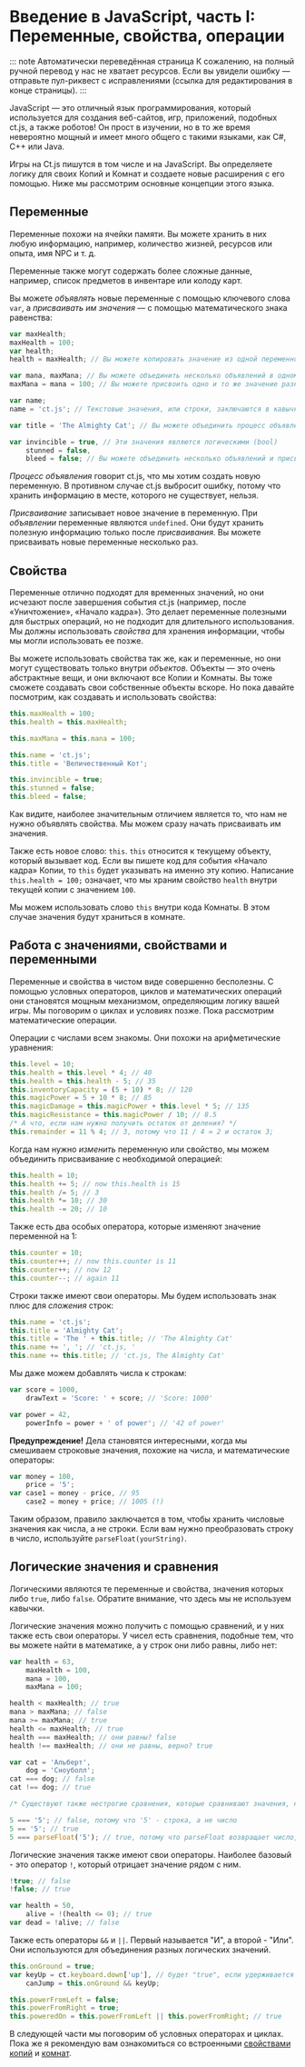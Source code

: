 # Введение в JavaScript, часть I: Переменные, свойства, операции

::: note Автоматически переведённая страница
К сожалению, на полный ручной перевод у нас не хватает ресурсов.
Если вы увидели ошибку — отправьте пул-риквест с исправлениями (ссылка для редактирования в конце страницы).
:::

JavaScript — это отличный язык программирования, который используется для создания веб-сайтов, игр, приложений, подобных ct.js, а также роботов! Он прост в изучении, но в то же время невероятно мощный и имеет много общего с такими языками, как C#, C++ или Java.

Игры на Ct.js пишутся в том числе и на JavaScript. Вы определяете логику для своих Копий и Комнат и создаете новые расширения с его помощью. Ниже мы рассмотрим основные концепции этого языка.

## Переменные

Переменные похожи на ячейки памяти. Вы можете хранить в них любую информацию, например, количество жизней, ресурсов или опыта, имя NPC и т. д.

Переменные также могут содержать более сложные данные, например, список предметов в инвентаре или колоду карт.

Вы можете *объявлять* новые переменные с помощью ключевого слова `var`, а *присваивать им значения* — с помощью математического знака равенства:

```js
var maxHealth;
maxHealth = 100;
var health;
health = maxHealth; // Вы можете копировать значение из одной переменной (maxHealth) в другую (health)

var mana, maxMana; // Вы можете объединить несколько объявлений в одном ключевом слове `var`
maxMana = mana = 100; // Вы можете присвоить одно и то же значение разным переменным сразу

var name;
name = 'ct.js'; // Текстовые значения, или строки, заключаются в кавычки

var title = 'The Almighty Cat'; // Вы можете объединить процесс объявления и присваивания

var invincible = true, // Эти значения являются логическими (bool)
    stunned = false,
    bleed = false; // Вы можете объединить несколько объявлений и присваиваний с запятой!
```

*Процесс объявления* говорит ct.js, что мы хотим создать новую переменную. В противном случае ct.js выбросит ошибку, потому что хранить информацию в месте, которого не существует, нельзя.

*Присваивание* записывает новое значение в переменную. При *объявлении* переменные являются `undefined`. Они будут хранить полезную информацию только после *присваивания*. Вы можете присваивать новые переменные несколько раз.

## Свойства

Переменные отлично подходят для временных значений, но они исчезают после завершения события ct.js (например, после «Уничтожение», «Начало кадра»). Это делает переменные полезными для быстрых операций, но не подходит для длительного использования. Мы должны использовать *свойства* для хранения информации, чтобы мы могли использовать ее позже.

Вы можете использовать свойства так же, как и переменные, но они могут существовать только внутри *объектов*. Объекты — это очень абстрактные вещи, и они включают все Копии и Комнаты. Вы тоже сможете создавать свои собственные объекты вскоре. Но пока давайте посмотрим, как создавать и использовать свойства:

```js
this.maxHealth = 100;
this.health = this.maxHealth;

this.maxMana = this.mana = 100;

this.name = 'ct.js';
this.title = 'Величественный Кот';

this.invincible = true;
this.stunned = false;
this.bleed = false;
```

Как видите, наиболее значительным отличием является то, что нам не нужно объявлять свойства. Мы можем сразу начать присваивать им значения.

Также есть новое слово: `this`. `this` относится к текущему объекту, который вызывает код. Если вы пишете код для события «Начало кадра» Копии, то `this` будет указывать на именно эту копию. Написание `this.health = 100;` означает, что мы храним свойство `health` внутри текущей копии с значением `100`.

Мы можем использовать слово `this` внутри кода Комнаты. В этом случае значения будут храниться в комнате.

## Работа с значениями, свойствами и переменными

Переменные и свойства в чистом виде совершенно бесполезны. С помощью условных операторов, циклов и математических операций они становятся мощным механизмом, определяющим логику вашей игры. Мы поговорим о циклах и условиях позже. Пока рассмотрим математические операции.

Операции с числами всем знакомы. Они похожи на арифметические уравнения:

```js
this.level = 10;
this.health = this.level * 4; // 40
this.health = this.health - 5; // 35
this.inventoryCapacity = (5 + 10) * 8; // 120
this.magicPower = 5 + 10 * 8; // 85
this.magicDamage = this.magicPower + this.level * 5; // 135
this.magicResistance = this.magicPower / 10; // 8.5
/* А что, если нам нужно получить остаток от деления? */
this.remainder = 11 % 4; // 3, потому что 11 / 4 = 2 и остаток 3;
```

Когда нам нужно *изменить* переменную или свойство, мы можем объединить присваивание с необходимой операцией:

```js
this.health = 10;
this.health += 5; // now this.health is 15
this.health /= 5; // 3
this.health *= 10; // 30
this.health -= 20; // 10
```

Также есть два особых оператора, которые изменяют значение переменной на 1:

```js
this.counter = 10;
this.counter++; // now this.counter is 11
this.counter++; // now 12
this.counter--; // again 11
```

Строки также имеют свои операторы. Мы будем использовать знак плюс для *сложения* строк:

```js
this.name = 'ct.js';
this.title = 'Almighty Cat';
this.title = 'The ' + this.title; // 'The Almighty Cat'
this.name += ', '; // 'ct.js, '
this.name += this.title; // 'ct.js, The Almighty Cat'
```

Мы даже можем добавлять числа к строкам:

```js
var score = 1000,
    drawText = 'Score: ' + score; // 'Score: 1000'

var power = 42,
    powerInfo = power + ' of power'; // '42 of power'
```

**Предупреждение!** Дела становятся интересными, когда мы смешиваем строковые значения, похожие на числа, и математические операторы:

```js
var money = 100,
    price = '5';
var case1 = money - price, // 95
    case2 = money + price; // 1005 (!)
```

Таким образом, правило заключается в том, чтобы хранить числовые значения как числа, а не строки. Если вам нужно преобразовать строку в число, используйте `parseFloat(yourString)`.

## Логические значения и сравнения

Логическими являются те переменные и свойства, значения которых либо `true`, либо `false`. Обратите внимание, что здесь мы не используем кавычки.

Логические значения можно получить с помощью сравнений, и у них также есть свои операторы. У чисел есть сравнения, подобные тем, что вы можете найти в математике, а у строк они либо равны, либо нет:

```js
var health = 63,
    maxHealth = 100,
    mana = 100,
    maxMana = 100;

health < maxHealth; // true
mana > maxMana; // false
mana >= maxMana; // true
health <= maxHealth; // true
health === maxHealth; // они равны? false
health !== maxHealth; // они не равны, верно? true

var cat = 'Альберт',
    dog = 'Сноуболл';
cat === dog; // false
cat !== dog; // true

/* Существуют также нестрогие сравнения, которые сравнивают значения, но преобразуют типы переменных */

5 === '5'; // false, потому что '5' - строка, а не число
5 == '5'; // true
5 === parseFloat('5'); // true, потому что parseFloat возвращает число, и таким образом 5 тоже число
```

Логические значения также имеют свои операторы. Наиболее базовый - это оператор `!`, который отрицает значение рядом с ним.

```js Оператор '!'
!true; // false
!false; // true

var health = 50,
    alive = !(health <= 0); // true
var dead = !alive; // false
```

Также есть операторы `&&` и `||`. Первый называется "И", а второй - "Или". Они используются для объединения разных логических значений.

```js Использование '&&' и '||'
this.onGround = true;
var keyUp = ct.keyboard.down['up'], // будет "true", если удерживается клавиша вверх
    canJump = this.onGround && keyUp;

this.powerFromLeft = false;
this.powerFromRight = true;
this.poweredOn = this.powerFromLeft || this.powerFromRight; // true
```

В следующей части мы поговорим об условных операторах и циклах. Пока же я рекомендую вам ознакомиться со встроенными [свойствами копий](./copy.md) и [комнат](./room.md).
